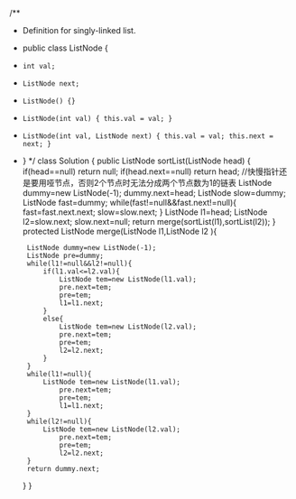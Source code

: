 /**
 * Definition for singly-linked list.
 * public class ListNode {
 *     int val;
 *     ListNode next;
 *     ListNode() {}
 *     ListNode(int val) { this.val = val; }
 *     ListNode(int val, ListNode next) { this.val = val; this.next = next; }
 * }
 */
class Solution {
    public ListNode sortList(ListNode head) {
        if(head==null)
            return null;
        if(head.next==null)
            return head;
        //快慢指针还是要用哑节点，否则2个节点时无法分成两个节点数为1的链表
        ListNode dummy=new ListNode(-1);
        dummy.next=head;
        ListNode slow=dummy;
        ListNode fast=dummy;
        while(fast!=null&&fast.next!=null){
            fast=fast.next.next;
            slow=slow.next;
        }
        ListNode l1=head;
        ListNode l2=slow.next;
        slow.next=null;
        return merge(sortList(l1),sortList(l2));
    }
    protected ListNode merge(ListNode l1,ListNode l2 ){

        ListNode dummy=new ListNode(-1);
        ListNode pre=dummy;
        while(l1!=null&&l2!=null){
            if(l1.val<=l2.val){
                ListNode tem=new ListNode(l1.val);
                pre.next=tem;
                pre=tem;
                l1=l1.next;
            }
            else{
                ListNode tem=new ListNode(l2.val);
                pre.next=tem;
                pre=tem;
                l2=l2.next;
            }
        }
        while(l1!=null){
            ListNode tem=new ListNode(l1.val);
                pre.next=tem;
                pre=tem;
                l1=l1.next;
        }
        while(l2!=null){
            ListNode tem=new ListNode(l2.val);
                pre.next=tem;
                pre=tem;
                l2=l2.next;
        }
        return dummy.next;
    }
}